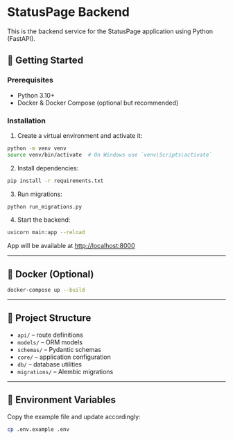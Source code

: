 # StatusPage Backend

This is the backend service for the StatusPage application using Python (FastAPI).

## 🚀 Getting Started

### Prerequisites

- Python 3.10+
- Docker & Docker Compose (optional but recommended)

### Installation

1. Create a virtual environment and activate it:

```bash
python -m venv venv
source venv/bin/activate  # On Windows use `venv\Scripts\activate`
```

2. Install dependencies:

```bash
pip install -r requirements.txt
```

3. Run migrations:

```bash
python run_migrations.py
```

4. Start the backend:

```bash
uvicorn main:app --reload
```

App will be available at [http://localhost:8000](http://localhost:8000)

---

## 🐳 Docker (Optional)

```bash
docker-compose up --build
```

---

## 📁 Project Structure

- `api/` – route definitions
- `models/` – ORM models
- `schemas/` – Pydantic schemas
- `core/` – application configuration
- `db/` – database utilities
- `migrations/` – Alembic migrations

---

## 🔐 Environment Variables

Copy the example file and update accordingly:

```bash
cp .env.example .env
```